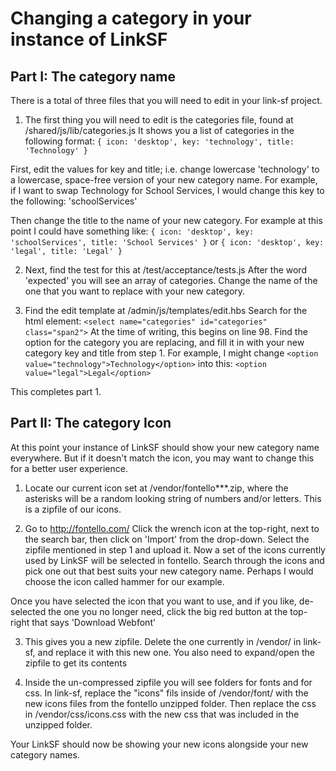 Changing a category in your instance of LinkSF
===

## Part I: The category name
There is a total of three files that you will need to edit in your link-sf project.

1. The first thing you will need to edit is the categories file, found at /shared/js/lib/categories.js
It shows you a list of categories in the following format:   `{ icon: 'desktop', key: 'technology', title: 'Technology' }`

  First, edit the values for key and title; i.e. change lowercase 'technology' to a lowercase, space-free version of your new category name. For example, if I want to swap Technology for School Services, I would change this key to the following: 'schoolServices'

  Then change the title to the name of your new category. For example at this point I could have something like:
  `{ icon: 'desktop', key: 'schoolServices', title: 'School Services' }`
  or
  `{ icon: 'desktop', key: 'legal', title: 'Legal' }`

2. Next, find the test for this at /test/acceptance/tests.js 
After the word 'expected' you will see an array of categories. Change the name of the one that you want to replace with your new category.

3. Find the edit template at /admin/js/templates/edit.hbs
Search for the html element: `<select name="categories" id="categories" class="span2">`
At the time of writing, this begins on line 98. Find the option for the category you are replacing, and fill it in with your new category key and title from step 1. For example, I might change `<option value="technology">Technology</option>` into this: `<option value="legal">Legal</option>`

This completes part 1.

## Part II: The category Icon
At this point your instance of LinkSF should show your new category name everywhere. But if it doesn't match the icon, you may want to change this for a better user experience.

1. Locate our current icon set at /vendor/fontello***.zip, where the asterisks will be a random looking string of numbers and/or letters. This is a zipfile of our icons.

2. Go to http://fontello.com/
Click the wrench icon at the top-right, next to the search bar, then click on 'Import' from the drop-down. Select the zipfile mentioned in step 1 and upload it. Now a set of the icons currently used by LinkSF will be selected in fontello. Search through the icons and pick one out that best suits your new category name. Perhaps I would choose the icon called hammer for our example.

Once you have selected the icon that you want to use, and if you like, de-selected the one you no longer need, click the big red button at the top-right that says 'Download Webfont'

3. This gives you a new zipfile. Delete the one currently in /vendor/ in link-sf, and replace it with this new one. You also need to expand/open the zipfile to get its contents

4. Inside the un-compressed zipfile you will see folders for fonts and for css. In link-sf, replace the "icons" fils inside of /vendor/font/ with the new icons files from the fontello unzipped folder. Then replace the css in /vendor/css/icons.css with the new css that was included in the unzipped folder.

Your LinkSF should now be showing your new icons alongside your new category names.
